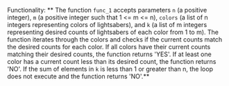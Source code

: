 Functionality: ** The function `func_1` accepts parameters `n` (a positive integer), `m` (a positive integer such that 1 <= m <= n), `colors` (a list of n integers representing colors of lightsabers), and `k` (a list of m integers representing desired counts of lightsabers of each color from 1 to m). The function iterates through the colors and checks if the current counts match the desired counts for each color. If all colors have their current counts matching their desired counts, the function returns 'YES'. If at least one color has a current count less than its desired count, the function returns 'NO'. If the sum of elements in `k` is less than 1 or greater than n, the loop does not execute and the function returns 'NO'.**
